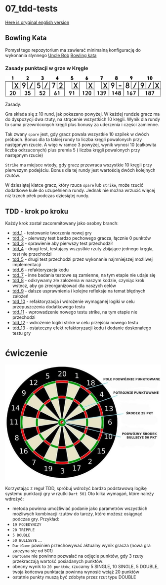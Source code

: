 # 07_tdd-tests
[Here is oryginal english version](README.md)

## Bowling Kata

Pomysł tego repozytorium ma zawierać minimalną konfigurację do wykonania słynnego [Uncle Bob](https://twitter.com/unclebobmartin) [Bowling kata](http://butunclebob.com/ArticleS.UncleBob.TheBowlingGameKata)

### Zasady punktacji w grze w Kręgle

![images/bowling_scoresheet_example.png](images/bowling_scoresheet_example.png)

Zasady:

Gra składa się z 10 rund, jak pokazano powyżej. W każdej rundzie gracz ma
do dyspozycji dwa rzuty, na strącenie wszystkich 10 kręgli. Wynik dla rundy to suma
przewróconych kręgli plus bonusy za uderzenia i części zamienne.

Tak zwany `spare` jest, gdy gracz powala wszystkie 10 szpilek w dwóch próbach. Bonus dla
ta takiej rundy to liczba kręgli powalonych przy następnym rzucie. A więc w ramce 3
powyżej, wynik wynosi 10 (całkowita liczba odrzuconych) plus premia 5 (
liczba kręgli powalonych przy następnym rzucie)

`Strike` ma miejsce wtedy, gdy gracz przewraca wszystkie 10 kręgli przy pierwszym podejściu. Bonus
dla tej rundy jest wartością dwóch kolejnych rzutów.

W dziesiątej klatce gracz, który rzuca `spare` lub `strike`, może rzucić dodatkowe
kule do uzupełnienia rundy. Jednak nie można wrzucić więcej niż trzech piłek
podczas dziesiątej rundy.

## TDD - krok po kroku

Każdy krok został zacommitowany jako osobny branch:
* [tdd_1](https://github.com/towczare/unit-testing-sda/tree/tdd_1) - testowanie tworzenia nowej gry
* [tdd_2](https://github.com/towczare/unit-testing-sda/tree/tdd_2) - pierwszy test bardzo pechowego gracza, łącznie 0 punktów
* [tdd_3](https://github.com/towczare/unit-testing-sda/tree/tdd_3) - sprawienie aby pierwszy test przechodził
* [tdd_4](https://github.com/towczare/unit-testing-sda/tree/tdd_4) - drugi test, testujący wszystkie rzuty zbijające jednego kręgla, test nie przechodzi
* [tdd_5](https://github.com/towczare/unit-testing-sda/tree/tdd_5) - drugi test przechodzi przez wykonanie najmniejszej możliwej implementacji
* [tdd_6](https://github.com/towczare/unit-testing-sda/tree/tdd_6) - refaktoryzacja kodu
* [tdd_7](https://github.com/towczare/unit-testing-sda/tree/tdd_7) - inne badania testowe są zamienne, na tym etapie nie udaje się
* [tdd_8](https://github.com/towczare/unit-testing-sda/tree/tdd_8) - odkrywamy złe założenia w naszym kodzie, czyniąc krok wstecz, aby go zreorganizować dla naszych celów
* [tdd_9](https://github.com/towczare/unit-testing-sda/tree/tdd_9) - dalsze usprawnienia i kolejne refleksje na temat błędnych założeń
* [tdd_10](https://github.com/towczare/unit-testing-sda/tree/tdd_10) - refaktoryzacja i wdrożenie wymaganej logiki w celu przepuszczenia dodatkowego testu
* [tdd_11](https://github.com/towczare/unit-testing-sda/tree/tdd_11) - wprowadzenie nowego testu strike, na tym etapie nie przechodzi
* [tdd_12](https://github.com/towczare/unit-testing-sda/tree/tdd_12) - wdrożenie logiki strike w celu przejścia nowego testu
* [tdd_13](https://github.com/towczare/unit-testing-sda/tree/tdd_13) - ostateczny efekt refaktoryzacji kodu i dodanie doskonałego testu gry

# ćwiczenie

![Tarcza_punktowanie.jpg](images/Tarcza_punktowanie.jpg)

Korzystając z reguł TDD, spróbuj wdrożyć bardzo podstawową logikę systemu punktacji gry w rzutki `Dart 501`
Oto kilka wymagań, które należy wdrożyć:
- metoda powinna umożliwiać podanie jako parametrów wszystkich możliwych kombinacji rzutów do tarczy, które możesz osiągnąć podczas gry. Przykład:
- `19 POJEDYNCZY`
- `20 TRIPPLE`
- `5 DOUBLE`
- `50 BULLSEYE`
...
- `DartGame` powinien przechowywać aktualny wynik gracza (nowa gra zaczyna się od 501)
- `DartGame` nie powinno pozwalać na odjęcie punktów, gdy 3 rzuty przekraczają wartość posiadanych punktów:
- obecny wynik to `20 punktów`, rzucamy 5 SINGLE, 10 SINGLE, 5 DOUBLE, twoja końcowa punktacja powinna wynosić wciąż 20 punktów
- ostatnie punkty muszą być zdobyte przez rzut typu DOUBLE